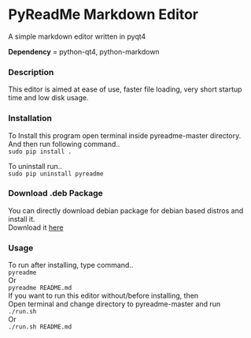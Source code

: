 # PyReadMe Markdown Editor
A simple markdown editor written in pyqt4

**Dependency** = python-qt4, python-markdown 

### Description
This editor is aimed at ease of use, faster file loading, very short startup time and low disk usage.  

### Installation
To Install this program open terminal inside pyreadme-master directory.  
And then run following command..  
   `sudo pip install .`  

To uninstall run..  
   `sudo pip uninstall pyreadme`

### Download .deb Package
  You can directly download debian package for debian based distros and install it.  
  Download it [here](https://github.com/ksharindam/pyreadme/releases)  

### Usage
To run after installing, type command..  
   `pyreadme`  
Or  
   `pyreadme README.md`  
If you want to run this editor without/before installing, then  
Open terminal and change directory to pyreadme-master and run  
   `./run.sh`  
Or  
   `./run.sh README.md`  

